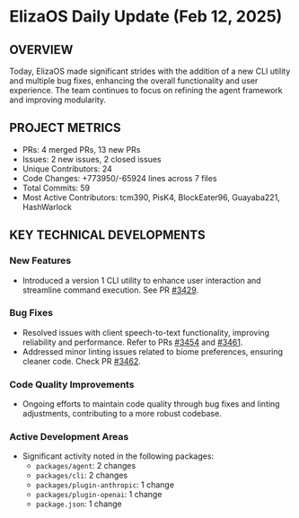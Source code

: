 # ElizaOS Daily Update (Feb 12, 2025)

## OVERVIEW 
Today, ElizaOS made significant strides with the addition of a new CLI utility and multiple bug fixes, enhancing the overall functionality and user experience. The team continues to focus on refining the agent framework and improving modularity.

## PROJECT METRICS
- PRs: 4 merged PRs, 13 new PRs
- Issues: 2 new issues, 2 closed issues
- Unique Contributors: 24
- Code Changes: +773950/-65924 lines across 7 files
- Total Commits: 59
- Most Active Contributors: tcm390, PisK4, BlockEater96, Guayaba221, HashWarlock

## KEY TECHNICAL DEVELOPMENTS

### New Features
- Introduced a version 1 CLI utility to enhance user interaction and streamline command execution. See PR [#3429](https://github.com/elizaos/eliza/pull/3429).

### Bug Fixes
- Resolved issues with client speech-to-text functionality, improving reliability and performance. Refer to PRs [#3454](https://github.com/elizaos/eliza/pull/3454) and [#3461](https://github.com/elizaos/eliza/pull/3461).
- Addressed minor linting issues related to biome preferences, ensuring cleaner code. Check PR [#3462](https://github.com/elizaos/eliza/pull/3462).

### Code Quality Improvements
- Ongoing efforts to maintain code quality through bug fixes and linting adjustments, contributing to a more robust codebase. 

### Active Development Areas
- Significant activity noted in the following packages:
  - `packages/agent`: 2 changes
  - `packages/cli`: 2 changes
  - `packages/plugin-anthropic`: 1 change
  - `packages/plugin-openai`: 1 change
  - `package.json`: 1 change